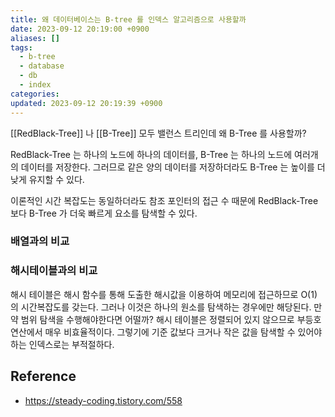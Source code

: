 ```yaml
---
title: 왜 데이터베이스는 B-tree 를 인덱스 알고리즘으로 사용할까
date: 2023-09-12 20:19:00 +0900
aliases: []
tags:
  - b-tree
  - database
  - db
  - index
categories: 
updated: 2023-09-12 20:19:39 +0900
---
```




[[RedBlack-Tree]] 나 [[B-Tree]] 모두 밸런스 트리인데 왜 B-Tree 를 사용할까?

RedBlack-Tree 는 하나의 노드에 하나의 데이터를, B-Tree 는 하나의 노드에 여러개의 데이터를 저장한다. 그러므로 같은 양의 데이터를 저장하더라도 B-Tree 는 높이를 더 낮게 유지할 수 있다.

이론적인 시간 복잡도는 동일하더라도 참조 포인터의 접근 수 때문에 RedBlack-Tree 보다 B-Tree 가 더욱 빠르게 요소를 탐색할 수 있다.

### 배열과의 비교


### 해시테이블과의 비교

해시 테이블은 해시 함수를 통해 도출한 해시값을 이용하여 메모리에 접근하므로 O(1) 의 시간복잡도를 갖는다. 그러나 이것은 하나의 원소를 탐색하는 경우에만 해당된다. 만약 범위 탐색을 수행해야한다면 어떨까? 해시 테이블은 정렬되어 있지 않으므로 부등호 연산에서 매우 비효율적이다. 그렇기에 기준 값보다 크거나 작은 값을 탐색할 수 있어야 하는 인덱스로는 부적절하다.

## Reference

- https://steady-coding.tistory.com/558